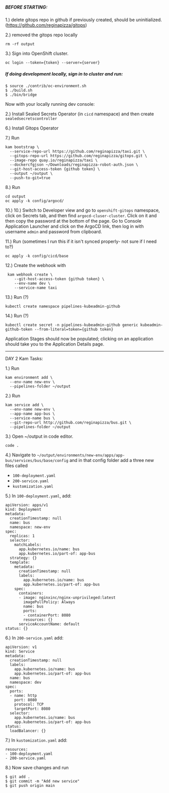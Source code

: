 ##### BEFORE STARTING: 
1.) delete gitops repo in github if previously created, should be uninitialized. (https://github.com/reginapizza/gitops)

2.) removed the gitops repo locally
```
rm -rf output
```
3.) Sign into OpenShift cluster. 
```
oc login --token={token} --server={server}
```

##### If doing development locally, sign in to cluster and run:
```
$ source ./contrib/oc-environment.sh
$ ./build.sh
$ ./bin/bridge
```

Now with your locally running dev console:

2.) Install Sealed Secrets Operator (in `cicd` namespace) and then create `sealedsecretscontroller`

6.) Install Gitops Operator

7.) Run
```
kam bootstrap \
  --service-repo-url https://github.com/reginapizza/taxi.git \
  --gitops-repo-url https://github.com/reginapizza/gitops.git \
  --image-repo quay.io/reginapizza/taxi \
  --dockercfgjson ~/Downloads/reginapizza-robot-auth.json \
  --git-host-access-token {github token} \
  --output ~/output \
  --push-to-git=true
```

8.) Run
```
cd output
oc apply -k config/argocd/
```

10.) 10.) Switch to Developer view and go to `openshift-gitops` namespace, click on Secrets tab, and then find `argocd-cluser-cluster`. Click on it and then copy the password at the bottom of the page. Go to Console Application Launcher and click on the ArgoCD link, then log in with username `admin` and password from clipboard.

11.) Run (sometimes I run this if it isn't synced properly- not sure if I need to?)
```
oc apply -k config/cicd/base
```

12.) Create the webhook with
```
 kam webhook create \
    --git-host-access-token {github token} \
    --env-name dev \
    --service-name taxi
```

13.) Run (?)
```
kubectl create namespace pipelines-kubeadmin-github
```

14.) Run (?)
```
kubectl create secret -n pipelines-kubeadmin-github generic kubeadmin-github-token --from-literal=token={github token}
```

Application Stages should now be populated; clicking on an application should take you to the Application Details page.
____________________________________
DAY 2 Kam Tasks:

1.) Run
```
kam environment add \
  --env-name new-env \
  --pipelines-folder ~/output
```

2.) Run
```
kam service add \
  --env-name new-env \
  --app-name app-bus \
  --service-name bus \
  --git-repo-url http://github.com/reginapizza/bus.git \
  --pipelines-folder ~/output
```

3.) Open ~/output in code editor. 
```
code .
```

4.) Navigate to  `~/output/environments/new-env/apps/app-bus/services/bus/base/config` and in that config folder add a three new files called 
- `100-deployment.yaml`
- `200-service.yaml` 
- `kustomization.yaml`

5.) In `100-deployment.yaml`, add:
```
apiVersion: apps/v1
kind: Deployment
metadata:
  creationTimestamp: null
  name: bus
  namespace: new-env
spec:
  replicas: 1
  selector:
    matchLabels:
      app.kubernetes.io/name: bus
      app.kubernetes.io/part-of: app-bus
  strategy: {}
  template:
    metadata:
      creationTimestamp: null
      labels:
        app.kubernetes.io/name: bus
        app.kubernetes.io/part-of: app-bus
    spec:
      containers:
      - image: nginxinc/nginx-unprivileged:latest
        imagePullPolicy: Always
        name: bus
        ports:
        - containerPort: 8080
        resources: {}
      serviceAccountName: default
status: {}
```

6.) In `200-service.yaml` add:
```
apiVersion: v1
kind: Service
metadata:
  creationTimestamp: null
  labels:
    app.kubernetes.io/name: bus
    app.kubernetes.io/part-of: app-bus
  name: bus
  namespace: dev
spec:
  ports:
  - name: http
    port: 8080
    protocol: TCP
    targetPort: 8080
  selector:
    app.kubernetes.io/name: bus
    app.kubernetes.io/part-of: app-bus
status:
  loadBalancer: {}
```

7.) In `kustomization.yaml` add:
```
resources:
- 100-deployment.yaml
- 200-service.yaml
```

8.) Now save changes and run
```
$ git add .
$ git commit -m "Add new service"
$ git push origin main
```
